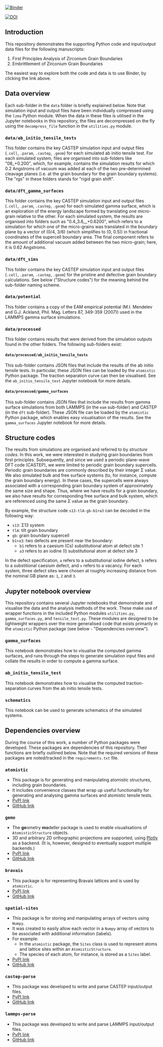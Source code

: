 [![Binder](https://mybinder.org/badge_logo.svg)](https://mybinder.org/v2/gh/aplowman/first-principles-zr-grain-boundaries/master)

[![DOI](https://zenodo.org/badge/203863663.svg)](https://zenodo.org/badge/latestdoi/203863663)

## Introduction

This repository demonstrates the supporting Python code and input/output data files for the following manuscripts:

1. First Principles Analysis of Zirconium Grain Boundaries
2. Embrittlement of Zirconium Grain Boundaries

The easiest way to explore both the code and data is to use Binder, by clicking the link above.

## Data overview

Each sub-folder in the `data` folder is briefly explained below. Note that simulation input and output files have been individually compressed using the `lzma` Python module. When the data in these files is utilised in the Jupyter notebooks in this repository, the files are decompressed on the fly using the `decompress_file` function in the `utilities.py` module.

### `data/ab_initio_tensile_tests`

This folder contains the key CASTEP simulation input and output files (`.cell`, `.param`, `.castep`, `.geom`) for each simulated ab initio tensile test. For each simulated system, files are organised into sub-folders like "08_+0.200", which, for example, contains the simulation results for which 0.2 Angstroms of vacuum was added at each of the two pre-determined cleavage planes (i.e. at the grain boundary for the grain boundary systems). The "rgs" in these folders stands for "rigid grain shift".

### `data/dft_gamma_surfaces`

This folder contains the key CASTEP simulation input and output files (`.cell`, `.param`, `.castep`, `.geom`) for each simulated gamma surface, which is an exploration of the energy landscape formed by translating one micro-grain relative to the other. For each simulated system, the results are organised into folders such as "0.4_3.6__+0.6200", which refers to a simulation for which one of the micro-grains was translated in the boundary plane by a vector of (0/4, 3/6) (which simplifies to (0, 0.5)) in fractional coordinates of the supercell boundary area. The final component refers to the amount of additional vacuum added between the two micro-grain; here, it is 0.62 Angstroms.

### `data/dft_sims`

This folder contains the key CASTEP simulation input and output files (`.cell`, `.param`, `.castep`, `.geom`) for the pristine and defective grain boundary calculations. See below ("Structure codes") for the meaning behind the sub-folder naming scheme.

### `data/potential`

This folder contains a copy of the EAM empirical potential (M.I. Mendelev and  G.J. Ackland, Phil. Mag. Letters 87, 349-359 (2007)) used in the LAMMPS gamma surface simulations.

### `data/processed`

This folder contains results that were derived from the simulation outputs found in the other folders. The following sub-folders exist:

#### `data/processed/ab_initio_tensile_tests`

This sub-folder contains JSON files that include the results of the ab initio tensile tests. In particular, these JSON files can be loaded by the `atomistic` Python package. The traction separation curve can then be visualised. See the `ab_initio_tensile_test` Jupyter notebook for more details.

#### `data/processed/gamma_surfaces`

This sub-folder contains JSON files that include the results from gamma surface simulations from both LAMMPS (in the `eam` sub-folder) and CASTEP (in the `dft` sub-folder). These JSON file can be loaded by the `atomistic` Python package, which enables easy visualisation of the results. See the `gamma_surfaces` Jupyter notebook for more details.

## Structure codes

The results from simulations are organised and referred to by *structure codes*. In this work, we were interested in studying grain boundaries from first principles. Subsequently, and since we used a periodic plane-wave DFT code (CASTEP), we were limited to periodic grain boundary supercells. Periodic grain boundaries are commonly described by their integer Σ value. We also simulated bulk and free surface systems (to, for instance, compute the grain boundary energy). In these cases, the supercells were always associated with a corresponding grain boundary system of approximately the same size and shape. Thus, where we have results for a grain boundary, we also have results for corresponding free surface and bulk system, which are referenced using the same Σ value as the grain boundary.

By example, the structure code `s13-tlA-gb-b1+a3` can be decoded in the following way:

- `s13`: Σ13 system
- `tlA`: tilt grain boundary
- `gb`: grain boundary supercell
- `b1+a3`: two defects are present near the boundary:
  - `b1` refers to a caesium (Cs) substitutional atom at defect site 1
  - `a3` refers to an iodine (I) substitutional atom at defect site 3

In the defect specification, `a` refers to a substitutional iodine defect, `b` refers to a substitional caesium defect, and `v` refers to a vacancy. For each system, three defect sites were chosen at roughly increasing distance from the nominal GB plane as: `1`, `2` and `3`.

## Jupyter notebook overview

This repository contains several Jupyter notebooks that demonstrate and visualise the data and the analysis methods of the work. These make use of wrapper functions in the included Python modules `utilities.py`, `gamma_surfaces.py`, and `tensile_test.py`. These modules are designed to be lightweight wrappers over the more generalised code that exists primarily in the `atomistic` Python package (see below - "Dependencies overview").

### `gamma_surfaces`

This notebook demonstrates how to visualise the computed gamma surfaces, and runs through the steps to generate simulation input files and collate the results in order to compute a gamma surface.

### `ab_initio_tensile_test`

This notebook demonstrates how to visualise the computed traction-separation curves from the ab initio tensile tests.

### `schematics`

This notebook can be used to generate schematics of the simulated systems.

## Dependencies overview

During the course of this work, a number of Python packages were developed. These packages are dependencies of this repository. Their functions are briefly outlined below. Note that the required versions of these packages are noted/tracked in the `requirements.txt` file.

### `atomistic`

- This package is for generating and manipulating atomistic structures, including grain boundaries.
- It includes convenience classes that wrap up useful functionality for generating and analysing gamma surfaces and atomistic tensile tests.
- [PyPI link](https://pypi.org/project/atomistic/)
- [GitHub link](https://github.com/aplowman/atomistic)

### `gemo`

- The **ge**ometry **mo**deller package is used to enable visualisations of `AtomisticStructure` objects.
- 3D and arbitrary 2D orthographic projections are supported, using [Plotly](https://github.com/plotly/plotly.py) as a backend. (It is, however, designed to eventually support multiple backends.)
- [PyPI link](https://pypi.org/project/gemo/)
- [GitHub link](https://github.com/aplowman/gemo)

### `bravais`

- This package is for representing Bravais lattices and is used by `atomistic`.
- [PyPI link](https://pypi.org/project/bravais/)
- [GitHub link](https://github.com/aplowman/bravais)

### `spatial-sites`

- This package is for storing and manipulating arrays of vectors using `Numpy`.
- It was created to easily allow each vector in a `Numpy` array of vectors to be associated with additional information (labels).
- For example:
  - In the `atomistic` package, the `Sites` class is used to represent atoms and lattice sites within an `AtomisticStructure`.
  - The species of each atom, for instance, is stored as a `Sites` label. 
- [PyPI link](https://pypi.org/project/spatial-sites/)
- [GitHub link](https://github.com/aplowman/spatial-sites)

### `castep-parse`

- This package was developed to write and parse CASTEP input/output files.
- [PyPI link](https://pypi.org/project/castep-parse/)
- [GitHub link](https://github.com/aplowman/castep-parse)

### `lammps-parse`

- This package was developed to write and parse LAMMPS input/output files.
- [PyPI link](https://pypi.org/project/lammps-parse/)
- [GitHub link](https://github.com/aplowman/lammps-parse)
